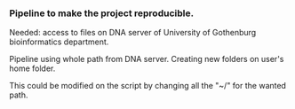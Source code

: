 ### Pipeline to make the project reproducible.

Needed: access to files on DNA server of University of Gothenburg bioinformatics department.

Pipeline using whole path from DNA server. Creating new folders on user's home folder. 

This could be modified on the script by changing all the "~/" for the wanted path.
